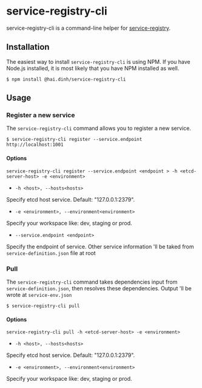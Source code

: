 # **service-registry-cli**

service-registry-cli is a command-line helper for [service-registry](https://www.npmjs.com/package/@hai.dinh/service-registry).

## Installation
The easiest way to install `service-registry-cli` is using NPM. If you have Node.js installed, it is most likely that you have NPM installed as well.

```
$ npm install @hai.dinh/service-registry-cli
```

## Usage

### Register a new service

The `service-registry-cli` command allows you to register a new service.

```
$ service-registry-cli register --service.endpoint http://localhost:1001
```

#### Options

```
service-registry-cli register --service.endpoint <endpoint > -h <etcd-server-host> -e <environment>
```

- ```-h <host>, --hosts<hosts>```

Specify etcd host service. Default: "127.0.0.1:2379".

- ```-e <environment>, --environment<environment>```

Specify your workspace like: dev, staging or prod.

- ```--service.endpoint <endpoint>```

Specify the endpoint of service. Other service information 'll be taked from `service-definition.json` file at root

### Pull

The `service-registry-cli` command takes dependencies input from `service-definition.json`, then resolves these dependencies. Output 'll be wrote at `service-env.json`

```
$ service-registry-cli pull
```

#### Options

```
service-registry-cli pull -h <etcd-server-host> -e <environment>
```

- ```-h <host>, --hosts<hosts>```

Specify etcd host service. Default: "127.0.0.1:2379".

- ```-e <environment>, --environment<environment>```

Specify your workspace like: dev, staging or prod.

